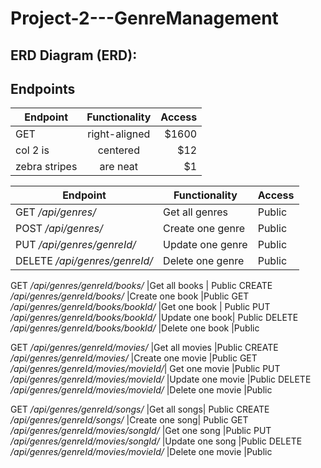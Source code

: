 # Project-2---GenreManagement





## ERD Diagram (ERD):










## Endpoints

| Endpoint      | Functionality | Access|
| ------------- |:-------------:| -----:|
| GET           | right-aligned | $1600 |
| col 2 is      | centered      |   $12 |
| zebra stripes | are neat      |    $1 |


Endpoint	| Functionality	|Access
--- | --- | ---
GET */api/genres/*	|Get all genres |	Public
POST */api/genres/*	|Create one genre|	Public
PUT */api/genres/genreId/*	|Update one genre |	Public
DELETE */api/genres/genreId/*	|Delete one genre|	Public

GET */api/genres/genreId/books/*	|Get all books |	Public
CREATE */api/genres/genreId/books/*	|Create one book	|Public
GET */api/genres/genreId/books/bookId/*	|Get one book |	Public
PUT */api/genres/genreId/books/bookId/*	|Update one book|	Public
DELETE */api/genres/genreId/books/bookId/*	|Delete one book	|Public

GET */api/genres/genreId/movies/*	|Get all movies	|Public
CREATE */api/genres/genreId/movies/*	|Create one movie	|Public
GET */api/genres/genreId/movies/movieId/*|	Get one movie	|Public
PUT */api/genres/genreId/movies/movieId/*	|Update one movie	|Public
DELETE */api/genres/genreId/movies/movieId/*	|Delete one movie	|Public

GET */api/genres/genreId/songs/*	|Get all songs|	Public
CREATE */api/genres/genreId/songs/*	|Create one song|	Public
GET */api/genres/genreId/movies/songId/*	|Get one song	|Public
PUT */api/genres/genreId/movies/songId/*	|Update one song	|Public
DELETE */api/genres/genreId/movies/movieId/*	|Delete one movie	|Public


